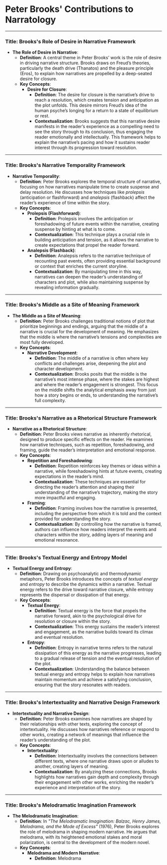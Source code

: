 # Peter Brooks' Contributions to Narratology

***

### Title: **Brooks's Role of Desire in Narrative Framework**

- **The Role of Desire in Narrative**:
  - **Definition**: A central theme in Peter Brooks’ work is the role of desire in driving narrative structure. Brooks draws on Freud’s theories, particularly the death drive (Thanatos) and the pleasure principle (Eros), to explain how narratives are propelled by a deep-seated desire for closure.
  - **Key Concepts**:
    - **Desire for Closure**:
      - **Definition**: The desire for closure is the narrative’s drive to reach a resolution, which creates tension and anticipation as the plot unfolds. This desire mirrors Freud’s idea of the human psyche’s longing for a return to a state of equilibrium or rest.
      - **Contextualization**: Brooks suggests that this narrative desire manifests in the reader’s experience as a compelling need to see the story through to its conclusion, thus engaging the reader emotionally and intellectually. This framework helps to explain the narrative’s pacing and how it sustains reader interest through its progression toward resolution.

***

### Title: **Brooks's Narrative Temporality Framework**
- **Narrative Temporality**:
  - **Definition**: Peter Brooks explores the temporal structure of narrative, focusing on how narratives manipulate time to create suspense and delay resolution. He discusses how techniques like *prolepsis* (anticipation or flashforward) and *analepsis* (flashback) affect the reader’s experience of time within the story.
  - **Key Concepts**:
    - **Prolepsis (Flashforward)**:
      - **Definition**: Prolepsis involves the anticipation or foreshadowing of future events within the narrative, creating suspense by hinting at what is to come.
      - **Contextualization**: This technique plays a crucial role in building anticipation and tension, as it allows the narrative to create expectations that propel the reader forward.
    - **Analepsis (Flashback)**:
      - **Definition**: Analepsis refers to the narrative technique of recounting past events, often providing essential background or context that enriches the current storyline.
      - **Contextualization**: By manipulating time in this way, narratives can deepen the reader’s understanding of characters and plot, while also maintaining suspense by revealing information gradually.

***

### Title: **Brooks's Middle as a Site of Meaning Framework**

- **The Middle as a Site of Meaning**:
  - **Definition**: Peter Brooks challenges traditional notions of plot that prioritize beginnings and endings, arguing that the middle of a narrative is crucial for the development of meaning. He emphasizes that the middle is where the narrative’s tensions and complexities are most fully developed.
  - **Key Concepts**:
    - **Narrative Development**:
      - **Definition**: The middle of a narrative is often where key conflicts and challenges arise, deepening the plot and character development.
      - **Contextualization**: Brooks posits that the middle is the narrative’s most intense phase, where the stakes are highest and where the reader’s engagement is strongest. This focus on the middle shifts the analytical emphasis away from just how a story begins or ends, to understanding the narrative’s full complexity.

***

### Title: **Brooks's Narrative as a Rhetorical Structure Framework**

- **Narrative as a Rhetorical Structure**:
  - **Definition**: Peter Brooks views narrative as inherently rhetorical, designed to produce specific effects on the reader. He examines how narrative techniques, such as repetition, foreshadowing, and framing, guide the reader’s interpretation and emotional response.
  - **Key Concepts**:
    - **Repetition and Foreshadowing**:
      - **Definition**: Repetition reinforces key themes or ideas within a narrative, while foreshadowing hints at future events, creating expectations in the reader’s mind.
      - **Contextualization**: These techniques are essential for directing the reader’s attention and shaping their understanding of the narrative’s trajectory, making the story more impactful and engaging.
    - **Framing**:
      - **Definition**: Framing involves how the narrative is presented, including the perspective from which it is told and the context provided for understanding the story.
      - **Contextualization**: By controlling how the narrative is framed, authors can influence how readers interpret the events and characters within the story, adding layers of meaning and emotional resonance.

***

### Title: **Brooks's Textual Energy and Entropy Model**
- **Textual Energy and Entropy**:
  - **Definition**: Drawing on psychoanalytic and thermodynamic metaphors, Peter Brooks introduces the concepts of *textual energy* and *entropy* to describe the dynamics within a narrative. Textual energy refers to the drive toward narrative closure, while entropy represents the dispersal or dissipation of that energy.
  - **Key Concepts**:
    - **Textual Energy**:
      - **Definition**: Textual energy is the force that propels the narrative forward, akin to the psychological drive for resolution or closure within the story.
      - **Contextualization**: This energy sustains the reader’s interest and engagement, as the narrative builds toward its climax and eventual resolution.
    - **Entropy**:
      - **Definition**: Entropy in narrative terms refers to the natural dissipation of this energy as the narrative progresses, leading to a gradual release of tension and the eventual resolution of the plot.
      - **Contextualization**: Understanding the balance between textual energy and entropy helps to explain how narratives maintain momentum and achieve a satisfying conclusion, ensuring that the story resonates with readers.

***

### Title: **Brooks's Intertextuality and Narrative Design Framework**
- **Intertextuality and Narrative Design**:
  - **Definition**: Peter Brooks examines how narratives are shaped by their relationships with other texts, exploring the concept of intertextuality. He discusses how narratives reference or respond to other works, creating a network of meanings that influence the reader’s understanding of the plot.
  - **Key Concepts**:
    - **Intertextuality**:
      - **Definition**: Intertextuality involves the connections between different texts, where one narrative draws upon or alludes to another, creating layers of meaning.
      - **Contextualization**: By analyzing these connections, Brooks highlights how narratives gain depth and complexity through their engagement with other works, enriching the reader’s experience and interpretation of the story.

***

### Title: **Brooks's Melodramatic Imagination Framework**
- **The Melodramatic Imagination**:
  - **Definition**: In *"The Melodramatic Imagination: Balzac, Henry James, Melodrama, and the Mode of Excess"* (1976), Peter Brooks explores the role of melodrama in shaping modern narrative. He argues that melodrama, with its heightened emotional stakes and moral polarization, is central to the development of the modern novel.
  - **Key Concepts**:
    - **Melodrama and Modern Narrative**:
      - **Definition**: Melodrama
